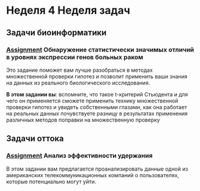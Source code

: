 # Неделя 4 Неделя задач
## Задачи биоинформатики
### [Assignment](week_4/quizes/bioinformatics.ipynb) Обнаружение статистически значимых отличий в уровнях экспрессии генов больных раком
Это задание поможет вам лучше разобраться в методах множественной проверки гипотез и позволит применить ваши знания на данных из реального биологического исследования.

**В этом задании вы**:
вспомните, что такое t-критерий Стьюдента и для чего он применяется сможете применить технику множественной проверки гипотез и увидеть собственными глазами, как она работает на реальных данных почувствуете разницу в результатах применения различных методов поправки на множественную проверку

## Задачи оттока
### [Assignment](week_4/quizes/ottok.ipynb) Анализ эффективности удержания

В этом задании вам предлагается проанализировать данные одной из американских телекоммуникационных компаний о пользователях, которые потенциально могут уйти.

